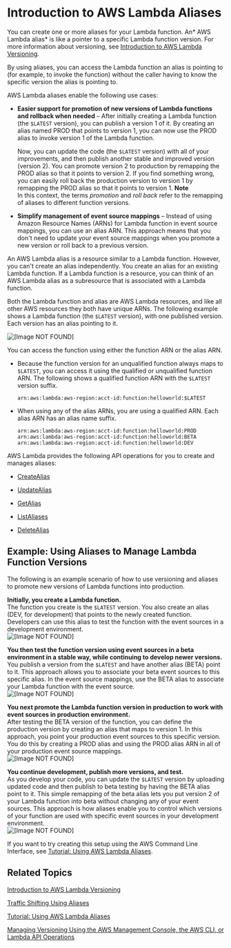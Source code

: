 # Introduction to AWS Lambda Aliases<a name="aliases-intro"></a>

You can create one or more aliases for your Lambda function\. An* AWS Lambda alias* is like a pointer to a specific Lambda function version\. For more information about versioning, see [Introduction to AWS Lambda Versioning](versioning-intro.md)\. 

By using aliases, you can access the Lambda function an alias is pointing to \(for example, to invoke the function\) without the caller having to know the specific version the alias is pointing to\.

AWS Lambda aliases enable the following use cases:

+ **Easier support for promotion of new versions of Lambda functions and rollback when needed** – After initially creating a Lambda function \(the `$LATEST` version\), you can publish a version 1 of it\. By creating an alias named PROD that points to version 1, you can now use the PROD alias to invoke version 1 of the Lambda function\. 

  Now, you can update the code \(the `$LATEST` version\) with all of your improvements, and then publish another stable and improved version \(version 2\)\. You can promote version 2 to production by remapping the PROD alias so that it points to version 2\. If you find something wrong, you can easily roll back the production version to version 1 by remapping the PROD alias so that it points to version 1\.
**Note**  
In this context, the terms *promotion* and *roll back* refer to the remapping of aliases to different function versions\.

+ **Simplify management of event source mappings** – Instead of using Amazon Resource Names \(ARNs\) for Lambda function in event source mappings, you can use an alias ARN\. This approach means that you don't need to update your event source mappings when you promote a new version or roll back to a previous version\. 

An AWS Lambda alias is a resource similar to a Lambda function\. However, you can't create an alias independently\. You create an alias for an existing Lambda function\. If a Lambda function is a resource, you can think of an AWS Lambda alias as a subresource that is associated with a Lambda function\. 

Both the Lambda function and alias are AWS Lambda resources, and like all other AWS resources they both have unique ARNs\. The following example shows a Lambda function \(the `$LATEST` version\), with one published version\. Each version has an alias pointing to it\.

![\[Image NOT FOUND\]](http://docs.aws.amazon.com/lambda/latest/dg/images/alias_intro_2_10.png)

You can access the function using either the function ARN or the alias ARN\.

+ Because the function version for an unqualified function always maps to `$LATEST`, you can access it using the qualified or unqualified function ARN\. The following shows a qualified function ARN with the `$LATEST` version suffix\.

  ```
  arn:aws:lambda:aws-region:acct-id:function:helloworld:$LATEST
  ```

+ When using any of the alias ARNs, you are using a qualified ARN\. Each alias ARN has an alias name suffix\.

  ```
  arn:aws:lambda:aws-region:acct-id:function:helloworld:PROD
  arn:aws:lambda:aws-region:acct-id:function:helloworld:BETA
  arn:aws:lambda:aws-region:acct-id:function:helloworld:DEV
  ```

AWS Lambda provides the following API operations for you to create and manages aliases:

+ [CreateAlias](API_CreateAlias.md)

+ [UpdateAlias](API_UpdateAlias.md)

+ [GetAlias](API_GetAlias.md)

+ [ListAliases](API_ListAliases.md)

+ [DeleteAlias](API_DeleteAlias.md)

## Example: Using Aliases to Manage Lambda Function Versions<a name="aliases-intro-example"></a>

The following is an example scenario of how to use versioning and aliases to promote new versions of Lambda functions into production\.

**Initially, you create a Lambda function\.**  
The function you create is the `$LATEST` version\. You also create an alias \(DEV, for development\) that points to the newly created function\. Developers can use this alias to test the function with the event sources in a development environment\.  
![\[Image NOT FOUND\]](http://docs.aws.amazon.com/lambda/latest/dg/images/alias_scenario_2_10.png)

**You then test the function version using event sources in a beta environment in a stable way, while continuing to develop newer versions\.**  
You publish a version from the `$LATEST` and have another alias \(BETA\) point to it\. This approach allows you to associate your beta event sources to this specific alias\. In the event source mappings, use the BETA alias to associate your Lambda function with the event source\.  
![\[Image NOT FOUND\]](http://docs.aws.amazon.com/lambda/latest/dg/images/alias_scenario_2_20.png)

**You next promote the Lambda function version in production to work with event sources in production environment\.**  
After testing the BETA version of the function, you can define the production version by creating an alias that maps to version 1\. In this approach, you point your production event sources to this specific version\. You do this by creating a PROD alias and using the PROD alias ARN in all of your production event source mappings\.  
![\[Image NOT FOUND\]](http://docs.aws.amazon.com/lambda/latest/dg/images/alias_scenario_2_30.png)

**You continue development, publish more versions, and test\.**  
As you develop your code, you can update the `$LATEST` version by uploading updated code and then publish to beta testing by having the BETA alias point to it\. This simple remapping of the beta alias lets you put version 2 of your Lambda function into beta without changing any of your event sources\. This approach is how aliases enable you to control which versions of your function are used with specific event sources in your development environment\.  
![\[Image NOT FOUND\]](http://docs.aws.amazon.com/lambda/latest/dg/images/alias_scenario_2_40.png)

If you want to try creating this setup using the AWS Command Line Interface, see [Tutorial: Using AWS Lambda Aliases](versioning-aliases-walkthrough1.md)\.

## Related Topics<a name="aliases-intro-related-topics"></a>

[Introduction to AWS Lambda Versioning](versioning-intro.md)

[Traffic Shifting Using Aliases](lambda-traffic-shifting-using-aliases.md)

[Tutorial: Using AWS Lambda Aliases](versioning-aliases-walkthrough1.md)

[Managing Versioning Using the AWS Management Console, the AWS CLI, or Lambda API Operations](how-to-manage-versioning.md)